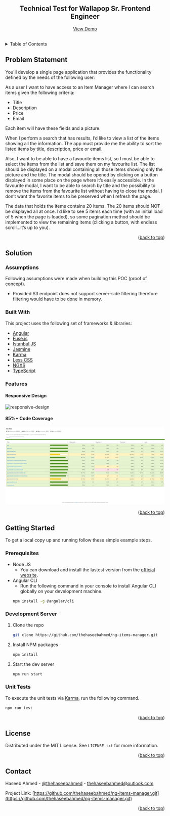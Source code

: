 <!-- PROJECT LOGO -->
<br />
<div align="center">
  <!-- <a href="https://github.com/othneildrew/Best-README-Template">
    <img src="images/logo.png" alt="Logo" width="80" height="80">
  </a> -->

  <h2 align="center">Technical Test for Wallapop Sr. Frontend Engineer</h3>

  <p align="center">
    <a href="http://demos.thehaseebahmed.com/wp-items-manager">View Demo</a>
  </p>
  <br />
</div>

<!-- TABLE OF CONTENTS -->
<details>
  <summary>Table of Contents</summary>
  <ol>
    <li>
      <a href="#problem-statement">Problem Statement</a>
    </li>
    <li>
      <a href="#solution">Solution</a>
      <ul>
        <li><a href="#assumptions">Assumptions</a></li>
        <li><a href="#built-with">Built With</a></li>
        <li><a href="#features">Features</a></li>
      </ul>
    </li>
    <li>
      <a href="#getting-started">Getting Started</a>
      <ul>
        <li><a href="#prerequisites">Prerequisites</a></li>
        <li><a href="#development-server">Development Server</a></li>
        <li><a href="#unit-tests">Unit Tests</a></li>
      </ul>
    </li>
    <li><a href="#license">License</a></li>
    <li><a href="#contact">Contact</a></li>
  </ol>
</details>

<!-- ABOUT THE PROJECT -->

## Problem Statement

You'll develop a single page application that provides the functionality defined by the needs of the following user:

As a user I want to have access to an Item Manager where I can search items given the following criteria:

- Title
- Description
- Price
- Email

Each item will have these fields and a picture.

When I perform a search that has results, I’d like to view a list of the items showing all the information. The app must provide me the ability to sort the listed items by title, description, price or email.

Also, I want to be able to have a favourite items list, so I must be able to select the items from the list and save them on my favourite list. The list should be displayed on a modal containing all those items showing only the picture and the title. The modal should be opened by clicking on a button displayed in some place on the page where it’s easily accessible. In the favourite modal, I want to be able to search by title and the possibility to remove the items from the favourite list without having to close the modal. I don’t want the favorite items to be preserved when I refresh the page.

The data that holds the items contains 20 items. The 20 items should NOT be displayed all at once. I’d like to see 5 items each time (with an initial load of 5 when the page is loaded), so some pagination method should be implemented to view the remaining items (clicking a button, with endless scroll...it’s up to you).

<p align="right">(<a href="#top">back to top</a>)</p>

## Solution

### Assumptions
Following assumptions were made when building this POC (proof of concept).

- Provided S3 endpoint does not support server-side filtering therefore filtering would have to be done in memory.

### Built With

This project uses the following set of frameworks & libraries:

- [Angular](https://angular.io/)
- [Fuse.js](https://fusejs.io/)
- [Istanbul JS](https://istanbul.js.org/)
- [Jasmine](https://jasmine.github.io/)
- [Karma](https://karma-runner.github.io/)
- [Less CSS](https://lesscss.org/)
- [NGXS](https://www.ngxs.io/)
- [TypeScript](https://www.typescriptlang.org/)

### Features

#### Responsive Design

![responsive-design]

#### 85%+ Code Coverage

![coverage-screenshot]

<p align="right">(<a href="#top">back to top</a>)</p>

<!-- GETTING STARTED -->

## Getting Started

To get a local copy up and running follow these simple example steps.

### Prerequisites

- Node JS
  - You can download and install the lastest version from the [official website]().
- Angular CLI
  - Run the following command in your console to install Angular CLI globally on your development machine.
  ```sh
  npm install -g @angular/cli
  ```

### Development Server

1. Clone the repo
   ```sh
   git clone https://github.com/thehaseebahmed/ng-items-manager.git
   ```
2. Install NPM packages
   ```sh
   npm install
   ```
3. Start the dev server
   ```sh
   npm run start
   ```

### Unit Tests

To execute the unit tests via [Karma](https://karma-runner.github.io), run the following command.

```sh
npm run test
```

<p align="right">(<a href="#top">back to top</a>)</p>

<!-- LICENSE -->

## License

Distributed under the MIT License. See `LICENSE.txt` for more information.

<p align="right">(<a href="#top">back to top</a>)</p>

<!-- CONTACT -->

## Contact

Haseeb Ahmed - [@thehaseebahmed](https://twitter.com/thehaseebahm3d) - thehaseebahmed@outlook.com

Project Link: [https://github.com/thehaseebahmed/ng-items-manager.git](https://github.com/thehaseebahmed/ng-items-manager.git)

<p align="right">(<a href="#top">back to top</a>)</p>

<!-- MARKDOWN LINKS & IMAGES -->
<!-- https://www.markdownguide.org/basic-syntax/#reference-style-links -->

[license-url]: https://github.com/thehaseebahmed/ng-items-manager/blob/main/LICENSE.txt
[coverage-screenshot]: docs/code_coverage.jpeg
[responsive-design]: docs/responsive_design.png
